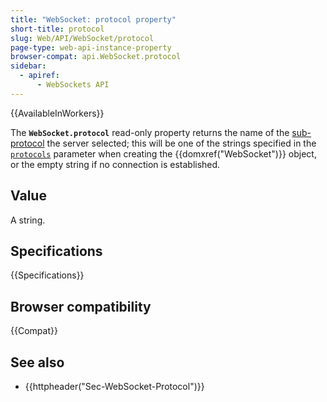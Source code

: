 ```yaml
---
title: "WebSocket: protocol property"
short-title: protocol
slug: Web/API/WebSocket/protocol
page-type: web-api-instance-property
browser-compat: api.WebSocket.protocol
sidebar:
  - apiref:
      - WebSockets API
---
```


{{AvailableInWorkers}}

The **`WebSocket.protocol`** read-only property returns the name of the [sub-protocol](/en-US/docs/Web/API/WebSockets_API/Writing_WebSocket_servers#subprotocols) the server selected; this will be one of the strings specified in the [`protocols`](/en-US/docs/Web/API/WebSocket/WebSocket#protocols) parameter when creating the {{domxref("WebSocket")}} object, or the empty string if no connection is established.

## Value

A string.

## Specifications

{{Specifications}}

## Browser compatibility

{{Compat}}

## See also

- {{httpheader("Sec-WebSocket-Protocol")}}
